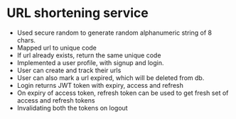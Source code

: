 # URL shortening service

- Used secure random to generate random alphanumeric string of 8 chars.
- Mapped url to unique code
- If url already exists, return the same unique code
- Implemented a user profile, with signup and login.
- User can create and track their urls
- User can also mark a url expired, which will be deleted from db.
- Login returns JWT token with expiry, access and refresh
- On expiry of access token, refresh token can be used to get fresh set of access and refresh tokens
- Invalidating both the tokens on logout